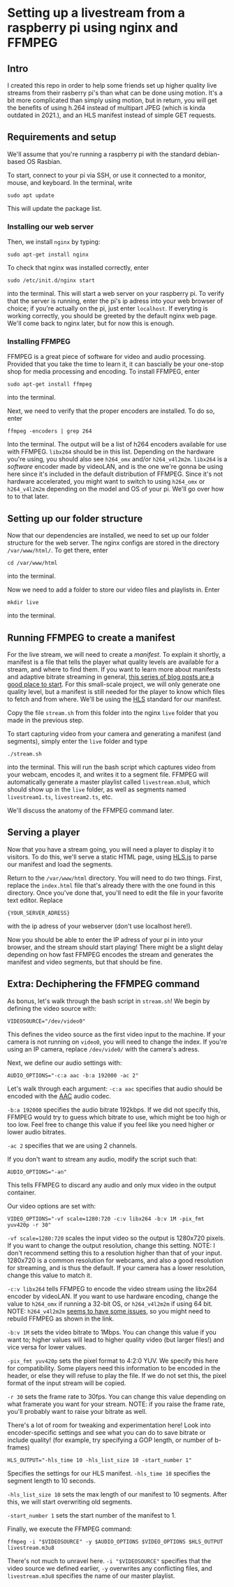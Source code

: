 # Setting up a livestream from a raspberry pi using nginx and FFMPEG #

## Intro
I created this repo in order to help some friends set up higher quality live streams from their rasberry pi's than what can be done using motion. It's a bit more complicated than simply using motion, but in return, you will get the benefits of using h.264 instead of multipart JPEG (which is kinda outdated in 2021.), and an HLS manifest instead of simple GET requests.

## Requirements and setup
We'll assume that you're running a raspberry pi with the standard debian-based OS Rasbian.

To start, connect to your pi via SSH, or use it connected to a monitor, mouse, and keyboard.
In the terminal, write 
```
sudo apt update
```
This will update the package list.

### Installing our web server
Then, we install `nginx` by typing:
```
sudo apt-get install nginx
```
To check that nginx was installed correctly, enter 
```
sudo /etc/init.d/nginx start
```
into the terminal. This will start a web server on your raspberry pi.
To verify that the server is running, enter the pi's ip adress into your web browser of choice; if you're actually on the pi, just enter `localhost`. If everyting is working correctly, you should be greeted by the default nginx web page.
We'll come back to nginx later, but for now this is enough.

### Installing FFMPEG
FFMPEG is a great piece of software for video and audio processing. Provided that you take the time to learn it, it can bascially be your one-stop shop for media processing and encoding.
To install FFMPEG, enter 
```
sudo apt-get install ffmpeg
```
into the terminal.

Next, we need to verify that the proper encoders are installed. To do so, enter 
```
ffmpeg -encoders | grep 264
``` 
Into the terminal. The output will be a list of h264 encoders available for use with FFMPEG. `libx264` should be in this list. Depending on the hardware you're using, you should also see `h264_omx` and/or `h264_v4l2m2m`. `libx264` is a *software* encoder made by videoLAN, and is the one we're gonna be using here since it's included in the default distribution of FFMPEG. Since it's not hardware accelerated, you might want to switch to using `h264_omx` or `h264_v4l2m2m` depending on the model and OS of your pi. We'll go over how to to that later.

## Setting up our folder structure
Now that our dependencies are installed, we need to set up our folder structure for the web server. The nginx configs are stored in the directory `/var/www/html/`. To get there, enter 
```
cd /var/www/html
```
into the terminal.

Now we need to add a folder to store our video files and playlists in. Enter
```
mkdir live
```
into the terminal.

## Running FFMPEG to create a manifest
For the live stream, we will need to create a *manifest*. To explain it shortly, a manifest is a file that tells the player what quality levels are available for a stream, and where to find them. If you want to learn more about manifests and adaptive bitrate streaming in general, [this series of blog posts are a good place to start](https://eyevinntechnology.medium.com/internet-video-streaming-abr-part-1-b10964849e19). For this small-scale project, we will only generate one quality level, but a manifest is still needed for the player to know which files to fetch and from where. We'll be using the [HLS](https://developer.apple.com/streaming/) standard for our manifest.

Copy the file `stream.sh` from this folder into the nginx `live` folder that you made in the previous step.

To start capturing video from your camera and generating a manifest (and segments), simply enter the `live` folder and type 
```
./stream.sh
```
into the terminal. This will run the bash script which captures video from your webcam, encodes it, and writes it to a segment file. FFMPEG will automatically generate a master playlist called `livestream.m3u8`, which should show up in the `live` folder, as well as segments named `livestream1.ts`, `livestream2.ts`, etc.

We'll discuss the anatomy of the FFMPEG command later.

## Serving a player

Now that you have a stream going, you will need a player to display it to visitors. To do this, we'll serve a static HTML page, using [HLS.js](https://github.com/video-dev/hls.js) to parse our manifest and load the segments.

Return to the `/var/www/html` directory. You will need to do two things. First, replace the `index.html` file that's already there with the one found in this directory. Once you've done that, you'll need to edit the file in your favorite text editor. Replace 
```
{YOUR_SERVER_ADRESS}
```
with the ip adress of your webserver (don't use localhost here!).

Now you should be able to enter the IP adress of your pi in into your browser, and the stream should start playing! There might be a slight delay depending on how fast FFMPEG encodes the stream and generates the manifest and video segments, but that should be fine.


## Extra: Dechiphering the FFMPEG command
As bonus, let's walk through the bash script in `stream.sh`!
We begin by defining the video source with:
```
VIDEOSOURCE="/dev/video0"
```
This defines the video source as the first video input to the machine. If your camera is not running on `video0`, you will need to change the index. If you're using an IP camera, replace `/dev/vide0/` with the camera's adress.

Next, we define our audio settings with:
```
AUDIO_OPTIONS="-c:a aac -b:a 192000 -ac 2"
```
Let's walk through each argument: `-c:a aac` specifies that audio should be encoded with the [AAC](https://en.wikipedia.org/wiki/Advanced_Audio_Coding) audio codec. 

`-b:a 192000` specifies the audio bitrate 192kbps. If we did not specify this, FFMPEG would try to guess which bitrate to use, which might be too high or too low. Feel free to change this value if you feel like you need higher or lower audio bitrates.

`-ac 2` specifies that we are using 2 channels.

If you don't want to stream any audio, modify the script such that:
```
AUDIO_OPTIONS="-an"
```
This tells FFMPEG to discard any audio and only mux video in the output container.

Our video options are set with:
```
VIDEO_OPTIONS="-vf scale=1280:720 -c:v libx264 -b:v 1M -pix_fmt yuv420p -r 30"
```
`-vf scale=1280:720` scales the input video so the output is 1280x720 pixels. If you want to change the output resolution, change this setting. NOTE: I don't recommend setting this to a resolution higher than that of your input. 1280x720 is a common resolution for webcams, and also a good resolution for streaming, and is thus the default. If your camera has a lower resolution, change this value to match it.

`-c:v libx264` tells FFMPEG to encode the video stream using the libx264 encoder by videoLAN. If you want to use hardware encoding, change the value to `h264_omx` if running a 32-bit OS, or `h264_v4l2m2m` if using 64 bit. NOTE: `h264_v4l2m2m` [seems to have some issues](https://www.willusher.io/general/2020/11/15/hw-accel-encoding-rpi4), so you might need to rebuild FFMPEG as shown in the link.

`-b:v 1M` sets the video bitrate to 1Mbps. You can change this value if you want to; higher values will lead to higher quality video (but larger files!) and vice versa for lower values.

`-pix_fmt yuv420p` sets the pixel format to 4:2:0 YUV. We specify this here for compatibility. Some players need this information to be encoded in the header, or else they will refuse to play the file. If we do not set this, the pixel format of the input stream will be copied.

`-r 30` sets the frame rate to 30fps. You can change this value depending on what framerate you want for your stream. NOTE: if you raise the frame rate, you'll probably want to raise your bitrate as well.

There's a lot of room for tweaking and experimentation here! Look into encoder-specific settings and see what you can do to save bitrate or include quality! (for example, try specifying a GOP length, or number of b-frames)

```
HLS_OUTPUT="-hls_time 10 -hls_list_size 10 -start_number 1"
```
Specifies the settings for our HLS manifest.
`-hls_time 10` specifies the segment length to 10 seconds.

`-hls_list_size 10` sets the max length of our manifest to 10 segments. After this, we will start overwriting old segments.

`-start_number 1` sets the start number of the manifest to 1.

Finally, we execute the FFMPEG command:
```
ffmpeg -i "$VIDEOSOURCE" -y $AUDIO_OPTIONS $VIDEO_OPTIONS $HLS_OUTPUT livestream.m3u8
```
There's not much to unravel here. `-i "$VIDEOSOURCE"` specifies that the video source we defined earlier, `-y` overwrites any conflicting files, and `livestream.m3u8` specifies the name of our master playlist.
